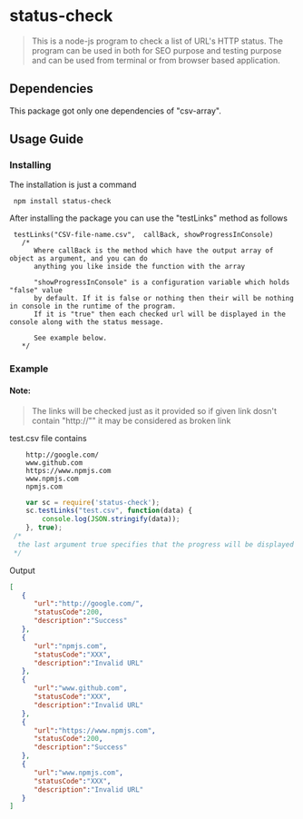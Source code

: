 # status-check
 >This is a node-js program to check a list of URL's HTTP status. The program
can be used in both for SEO purpose and testing purpose and can be used from terminal
or from browser based application.

## Dependencies
This package got only one dependencies of "csv-array".

## Usage Guide
### Installing

The installation is just a command

```
 npm install status-check
```

After installing the package you can use the "testLinks" method as follows
```
 testLinks("CSV-file-name.csv",  callBack, showProgressInConsole)
   /*
      Where callBack is the method which have the output array of object as argument, and you can do 
      anything you like inside the function with the array

      "showProgressInConsole" is a configuration variable which holds "false" value 
      by default. If it is false or nothing then their will be nothing in console in the runtime of the program.
      If it is "true" then each checked url will be displayed in the console along with the status message.

      See example below.
   */
```
### Example
#### Note:
>The links will be checked just as it provided so if given link dosn't contain "http://"" it may be considered as broken link

test.csv file contains

```
	http://google.com/
	www.github.com
	https://www.npmjs.com
	www.npmjs.com
	npmjs.com 
```
```javascript
	var sc = require('status-check');
	sc.testLinks("test.csv", function(data) {
		console.log(JSON.stringify(data));
	}, true);
 /*
  the last argument true specifies that the progress will be displayed in console
 */
``` 

Output
```json
[  
   {  
      "url":"http://google.com/",
      "statusCode":200,
      "description":"Success"
   },
   {  
      "url":"npmjs.com",
      "statusCode":"XXX",
      "description":"Invalid URL"
   },
   {  
      "url":"www.github.com",
      "statusCode":"XXX",
      "description":"Invalid URL"
   },
   {  
      "url":"https://www.npmjs.com",
      "statusCode":200,
      "description":"Success"
   },
   {  
      "url":"www.npmjs.com",
      "statusCode":"XXX",
      "description":"Invalid URL"
   }
]
```



